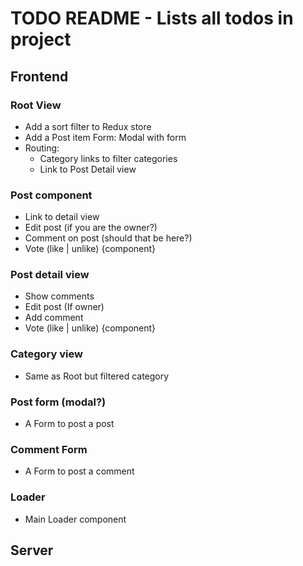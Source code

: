 # TODO README - Lists all todos in project

## Frontend

### Root View

* Add a sort filter to Redux store
* Add a Post item Form: Modal with form
* Routing:
  * Category links to filter categories
  * Link to Post Detail view

### Post component

* Link to detail view
* Edit post (if you are the owner?)
* Comment on post (should that be here?)
* Vote (like | unlike) {component}

### Post detail view

* Show comments
* Edit post (If owner)
* Add comment
* Vote (like | unlike) {component}

### Category view

* Same as Root but filtered category

### Post form (modal?)

* A Form to post a post

### Comment Form

* A Form to post a comment

### Loader

* Main Loader component

## Server
